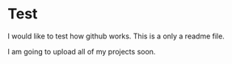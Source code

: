 # Test
I would like to test how github works.
This is a only a readme file.

I am going to upload all of my projects soon.
